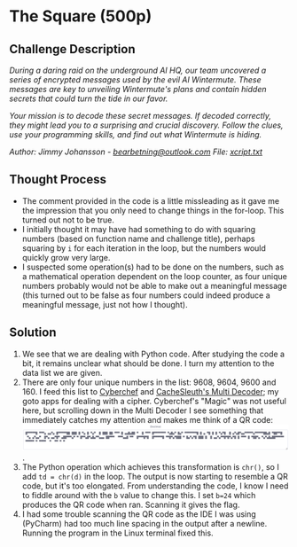 # The Square (500p)
## Challenge Description  

<em> During a daring raid on the underground AI HQ, our team uncovered a series of encrypted messages used by the evil AI Wintermute. These messages are key to unveiling Wintermute's plans and contain hidden secrets that could turn the tide in our favor.

Your mission is to decode these secret messages. If decoded correctly, they might lead you to a surprising and crucial discovery. Follow the clues, use your programming skills, and find out what Wintermute is hiding.

Author: Jimmy Johansson - bearbetning@outlook.com
File: [xcript.txt](https://github.com/Jonnen98cool/CTF_writeups/blob/main/Outpost24_there_may_be_a_ctf/helper/xcript.txt)</em>

## Thought Process
- The comment provided in the code is a little missleading as it gave me the impression that you only need to change things in the for-loop. This turned out not to be true.
- I initially thought it may have had something to do with squaring numbers (based on function name and challenge title), perhaps squaring by `i` for each iteration in the loop, but the numbers would quickly grow very large.
- I suspected some operation(s) had to be done on the numbers, such as a mathematical operation dependent on the loop counter, as four unique numbers probably would not be able to make out a meaningful message (this turned out to be false as four numbers could indeed produce a meaningful message, just not how I thought).

## Solution
1. We see that we are dealing with Python code. After studying the code a bit, it remains unclear what should be done. I turn my attention to the data list we are given.
2. There are only four unique numbers in the list: 9608, 9604, 9600 and 160. I feed this list to [Cyberchef](https://gchq.github.io/CyberChef/) and [CacheSleuth's Multi Decoder](https://www.cachesleuth.com/multidecoder/); my goto apps for dealing with a cipher. Cyberchef's "Magic" was not useful here, but scrolling down in the Multi Decoder I see something that immediately catches my attention and makes me think of a QR code: ![](https://github.com/Jonnen98cool/CTF_writeups/blob/main/Outpost24_there_may_be_a_ctf/helper/str_to_dec.png).
3. The Python operation which achieves this transformation is `chr()`, so I add `td = chr(d)` in the loop. The output is now starting to resemble a QR code, but it's too elongated. From understanding the code, I know I need to fiddle around with the `b` value to change this. I set `b=24` which produces the QR code when ran. Scanning it gives the flag.
4. I had some trouble scanning the QR code as the IDE I was using (PyCharm) had too much line spacing in the output after a newline. Running the program in the Linux terminal fixed this.
